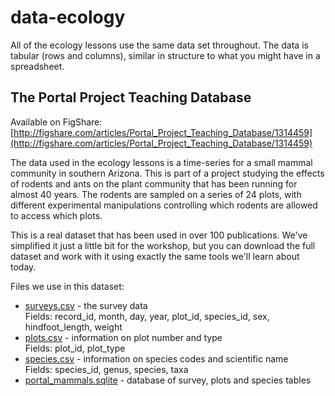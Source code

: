 # data-ecology
All of the ecology lessons use the same data set throughout. The data is tabular (rows and columns), similar in structure to what you might have in a spreadsheet. 

## The Portal Project Teaching Database

Available on FigShare: [http://figshare.com/articles/Portal_Project_Teaching_Database/1314459](http://figshare.com/articles/Portal_Project_Teaching_Database/1314459)

The data used in the ecology lessons is a time-series for a small mammal community
in southern Arizona. This is part of a project studying the effects of rodents
and ants on the plant community that has been running for almost 40 years. The
rodents are sampled on a series of 24 plots, with different experimental
manipulations controlling which rodents are allowed to access which plots.

This is a real dataset that has been used in over 100 publications. We've simplified
it just a little bit for the workshop, but you can download the full dataset and work
with it using exactly the same tools we'll learn about today.

Files we use in this dataset:

- [surveys.csv](https://ndownloader.figshare.com/files/2292172) - the survey data  
Fields: record_id, month, day, year, plot_id, species_id, sex, hindfoot_length, weight
- [plots.csv](https://ndownloader.figshare.com/files/3299474) - information on plot number and type  
Fields: plot_id, plot_type
- [species.csv](https://ndownloader.figshare.com/files/3299483) - information on species codes and scientific name  
Fields: species_id, genus, species, taxa
- [portal_mammals.sqlite](https://ndownloader.figshare.com/files/2292171) - database of survey, plots and species tables
